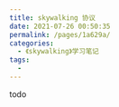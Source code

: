 ```yaml
---
title: skywalking 协议
date: 2021-07-26 00:50:35
permalink: /pages/1a629a/
categories:
  - 《skywalking》学习笔记
tags:
  - 
---
```

todo

